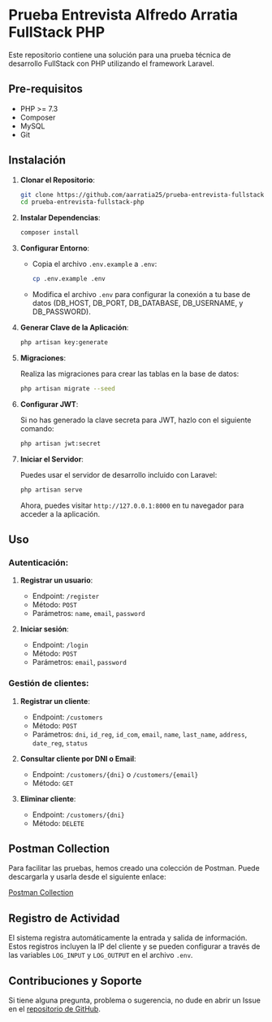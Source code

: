# Prueba Entrevista Alfredo Arratia FullStack PHP

Este repositorio contiene una solución para una prueba técnica de desarrollo FullStack con PHP utilizando el framework Laravel.

## Pre-requisitos

-   PHP >= 7.3
-   Composer
-   MySQL
-   Git

## Instalación

1. **Clonar el Repositorio**:

    ```bash
    git clone https://github.com/aarratia25/prueba-entrevista-fullstack-php.git
    cd prueba-entrevista-fullstack-php
    ```

2. **Instalar Dependencias**:

    ```bash
    composer install
    ```

3. **Configurar Entorno**:

    - Copia el archivo `.env.example` a `.env`:

        ```bash
        cp .env.example .env
        ```

    - Modifica el archivo `.env` para configurar la conexión a tu base de datos (DB_HOST, DB_PORT, DB_DATABASE, DB_USERNAME, y DB_PASSWORD).

4. **Generar Clave de la Aplicación**:

    ```bash
    php artisan key:generate
    ```

5. **Migraciones**:

    Realiza las migraciones para crear las tablas en la base de datos:

    ```bash
    php artisan migrate --seed
    ```

6. **Configurar JWT**:

    Si no has generado la clave secreta para JWT, hazlo con el siguiente comando:

    ```bash
    php artisan jwt:secret
    ```

7. **Iniciar el Servidor**:

    Puedes usar el servidor de desarrollo incluido con Laravel:

    ```bash
    php artisan serve
    ```

    Ahora, puedes visitar `http://127.0.0.1:8000` en tu navegador para acceder a la aplicación.

## Uso

### Autenticación:

1. **Registrar un usuario**:

    - Endpoint: `/register`
    - Método: `POST`
    - Parámetros: `name`, `email`, `password`

2. **Iniciar sesión**:
    - Endpoint: `/login`
    - Método: `POST`
    - Parámetros: `email`, `password`

### Gestión de clientes:

1. **Registrar un cliente**:

    - Endpoint: `/customers`
    - Método: `POST`
    - Parámetros: `dni`, `id_reg`, `id_com`, `email`, `name`, `last_name`, `address`, `date_reg`, `status`

2. **Consultar cliente por DNI o Email**:

    - Endpoint: `/customers/{dni}` o `/customers/{email}`
    - Método: `GET`

3. **Eliminar cliente**:
    - Endpoint: `/customers/{dni}`
    - Método: `DELETE`

## Postman Collection

Para facilitar las pruebas, hemos creado una colección de Postman. Puede descargarla y usarla desde el siguiente enlace:

[Postman Collection](https://www.postman.com/interstellar-comet-447452/workspace/prueba-entrevista-fullstack-php/collection/23678736-3f1b8a85-1ac4-4680-9c6c-406aca1166f3?action=share&creator=23678736&active-environment=23678736-75c9779a-cbf3-4f2f-ab7a-b58f2fb8bf6a)

## Registro de Actividad

El sistema registra automáticamente la entrada y salida de información. Estos registros incluyen la IP del cliente y se pueden configurar a través de las variables `LOG_INPUT` y `LOG_OUTPUT` en el archivo `.env`.

## Contribuciones y Soporte

Si tiene alguna pregunta, problema o sugerencia, no dude en abrir un Issue en el [repositorio de GitHub](https://github.com/aarratia25/prueba-entrevista-fullstack-php.git).